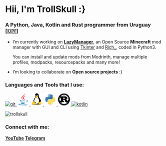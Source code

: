 <h1 align="Lleft">Hii, I'm TrollSkull :}</h1>
<h3 align="left">A Python, Java, Kotlin and Rust programmer from Uruguay [🇺🇾] </h3>

- I’m currently working on **[LazyManager](https://github.com/TrollSkull/LazyManager)**, an Open Source **Minecraft** mod manager with GUI and CLI using [Tkinter](https://docs.python.org/es/3/library/tkinter.html) and [Rich_](https://github.com/Textualize/rich), coded in Python3.

  You can install and update mods from Modrinth, manage multiple profiles, modpacks, resourcepacks and many more!

- I’m looking to collaborate on **Open source projects** :}

<h3 align="left">Languages and Tools that I use:</h3>
<p align="left"> <a href="https://git-scm.com/" target="_blank" rel="noreferrer"> <img src="https://www.vectorlogo.zone/logos/git-scm/git-scm-icon.svg" alt="git" width="40" height="40"/> </a> <a href="https://www.java.com" target="_blank" rel="noreferrer"> <img src="https://raw.githubusercontent.com/devicons/devicon/master/icons/java/java-original.svg" alt="java" width="40" height="40"/> </a> <a href="https://www.linux.org/" target="_blank" rel="noreferrer"> <img src="https://raw.githubusercontent.com/devicons/devicon/master/icons/linux/linux-original.svg" alt="linux" width="40" height="40"/> </a> <a href="https://www.python.org" target="_blank" rel="noreferrer"> <img src="https://raw.githubusercontent.com/devicons/devicon/master/icons/python/python-original.svg" alt="python" width="40" height="40"/> </a> <a href="https://www.rust-lang.org" target="_blank" rel="noreferrer"> <img src="https://raw.githubusercontent.com/devicons/devicon/master/icons/rust/rust-plain.svg" alt="rust" width="40" height="40"/> </a> <a href="https://kotlinlang.org/" target="_blank" rel="noreferrer"> <img src="https://www.vectorlogo.zone/logos/kotlinlang/kotlinlang-icon.svg" alt="kotlin" width="34" height="34"/> </a> </p>

<p align="left"><img align="center" src="https://github-readme-stats.vercel.app/api/top-langs?username=trollskull&show_icons=true&locale=en&layout=compact&theme=dark" alt="trollskull" /></p>

<h3 align="left">Connect with me:</h3>
<div align="left">
  
  **[YouTube](https://www.youtube.com/@trollskull3668)**  **[Telegram](https://t.me/TrollSkull)**
  
</div>
